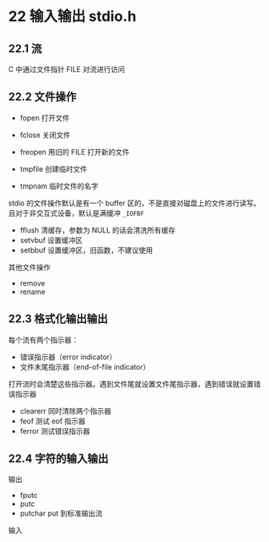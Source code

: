 # 22 输入输出 stdio.h

## 22.1 流

C 中通过文件指针 FILE 对流进行访问

## 22.2 文件操作

- fopen 打开文件
- fclose 关闭文件
- freopen 用旧的 FILE 打开新的文件

- tmpfile 创建临时文件
- tmpnam 临时文件的名字

stdio 的文件操作默认是有一个 buffer 区的，不是直接对磁盘上的文件进行读写。且对于非交互式设备，默认是满缓冲 `_IOFBF`

- fflush 清缓存，参数为 NULL 的话会清洗所有缓存
- setvbuf 设置缓冲区
- setbbuf 设置缓冲区，旧函数，不建议使用

其他文件操作

- remove
- rename

## 22.3 格式化输出输出

每个流有两个指示器：

- 错误指示器（error indicator）
- 文件末尾指示器（end-of-file indicator）

打开流时会清楚这些指示器。遇到文件尾就设置文件尾指示器，遇到错误就设置错误指示器

- clearerr 同时清除两个指示器
- feof 测试 eof 指示器
- ferror 测试错误指示器

## 22.4 字符的输入输出

输出

- fputc
- putc
- putchar put 到标准输出流

输入
